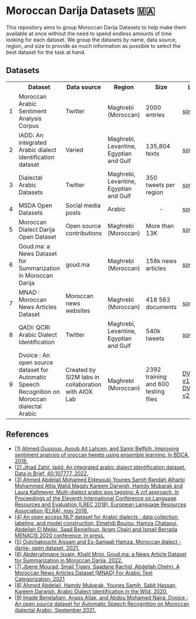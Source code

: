 # Moroccan Darija Datasets :morocco:

This repository aims to group Moroccan Darija Datasets to help make them available at once without the need to spend endless amounts of time looking for each dataset. We group the datasets by name, data source, region, and size to provide as much information as possible to select the best dataset for the task at hand.

## Datasets

<table>
  <tbody>
    <tr>
      <th></th>
      <th>Dataset</th>
      <th>Data source</th>
      <th>Region</th>
      <th>Size</th>
      <th>Link</th>
      <th>Reference</th>
    </tr>
    <tr>
      <td>1</td>
      <td>Moroccan Arabic Sentiment Analysis Corpus</td>
      <td>Twitter</td>
      <td>Maghrebi (Moroccan)</td>
      <td>2000 entries</td>
      <td><a href="https://github.com/ososs/Arabic-Sentiment-Analysis-corpus/blob/master/MSAC.arff">source</a></td>
      <td><a href="https://www.researchgate.net/publication/327000019_Improving_Sentiment_Analysis_of_Moroccan_Tweets_Using_Ensemble_Learning_Third_International_Conference_BDCA_2018_Kenitra_Morocco_April_4-5_2018_Revised_Selected_Papers">2018 [1]</a>
      </td>
    </tr>
    <tr>
      <td>2</td>
      <td>IADD: An integrated Arabic dialect identification dataset</td>
      <td>
        Varied
<!--         <ul>
          <li>Twitter</li>
          <li>Facebook comments</li>
          <li>Manual transcription from recordings of conversations movies or shows</li>
          <li>Readers’ comments in websites of Arabic news papers</li>
        </ul> -->
      </td>
      <td>Maghrebi, Levantine, Egyptian and Gulf</td>
      <td>135,804 texts</td>
      <td><a href="https://github.com/JihadZa/IADD">source</a></td>
      <td><a href="https://www.sciencedirect.com/science/article/pii/S2352340921010519">2022 [2]</a></td>
    </tr>
    <tr>
      <td>3</td>
      <td>Dialectal Arabic Datasets</td>
      <td>Twitter</td>
      <td>Maghrebi, Levantine, Egyptian and Gulf</td>
      <td>350 tweets per region</td>
      <td><a href="https://github.com/qcri/dialectal_arabic_resources">source</a></td>
      <td><a href="https://aclanthology.org/L18-1015/">2018 [3]</a></td>
    </tr>
    <tr>
      <td>4</td>
      <td>MSDA Open Datasets</td>
      <td>Social media posts</td>
      <td>Arabic</td>
      <td align="center">-</td>
      <td><a href="https://msda.um6p.ma/msda_datasets">source</a></td>
      <td><a href="https://arxiv.org/abs/2102.11000">2020 [4]</a></td>
    </tr>
    <tr>
      <td>5</td>
      <td>Moroccan Dialect Darija Open Dataset</td>
      <td>Open source contributions</td>
      <td>Maghrebi (Moroccan)</td>
      <td>More than 13K </td>
      <td><a href="https://darija-open-dataset.github.io/">source</a></td>
      <td><a href="https://arxiv.org/abs/2103.09687">2021 [5]</a></td>
    </tr>
    <tr>
      <td>6</td>
      <td>Goud.ma: a News Dataset for Summarization in Moroccan Darija</td>
      <td>goud.ma</td>
      <td>Maghrebi (Moroccan)</td>
      <td>158k news articles</td>
      <td><a href="https://github.com/issam9/goud-summarization-dataset">source</a></td>
      <td><a href="https://openreview.net/forum?id=BMVq5MELb9">2022 [6]</a></td>
    </tr>
    <tr>
      <td>7</td>
      <td>MNAD : Moroccan News Articles Dataset</td>
      <td>Moroccan news websites</td>
      <td>Maghrebi (Moroccan)</td>
      <td>418 563 documents</td>
      <td><a href="https://www.kaggle.com/datasets/jmourad100/mnad-moroccan-news-articles-dataset">source</a></td>
      <td><a href="https://ieeexplore.ieee.org/document/9682402">2021 [7]</a></td>
    </tr>
    <tr>
      <td>8</td>
      <td>QADI: QCRI Arabic Dialect Identification</td>
      <td>Twitter</td>
      <td>Maghrebi, Levantine, Egyptian and Gulf</td>
      <td>540k tweets</td>
      <td><a href="https://github.com/qcri/QADI">source</a></td>
      <td><a href="https://arxiv.org/abs/2005.06557">2020 [8]</a></td>
    </tr>
    <tr>
      <td>9</td>
      <td>Dvoice : An open source dataset for Automatic Speech Recognition on Moroccan dialectal Arabic</td>
      <td>Created by SI2M labs in collaboration with AIOX Lab</td>
      <td>Maghrebi (Moroccan)</td>
      <td>2392 training and 600 testing ﬁles</td>
      <td><a href="https://dvoice.ma/data">DVoice-v1.0</a> <a href="https://zenodo.org/record/6342622#.YnprHpLP3IU">DVoice-v2.0</a></td>
      <td><a href="https://doi.org/10.5281/zenodo.5482551">2021 [9]</a></td>
    </tr>
  </tbody>
</table>

## References
* [[1] Ahmed Oussous, Ayoub Ait Lahcen, and Samir Belfkih. Improving sentiment analysis of oroccan tweets using ensemble learning. In BDCA, 2018.](https://www.researchgate.net/publication/327000019_Improving_Sentiment_Analysis_of_Moroccan_Tweets_Using_Ensemble_Learning_Third_International_Conference_BDCA_2018_Kenitra_Morocco_April_4-5_2018_Revised_Selected_Papers)
* [[2] Jihad Zahir. Iadd: An integrated arabic dialect identification dataset. Data in Brief, 40:107777, 2022.](https://www.sciencedirect.com/science/article/pii/S2352340921010519)
* [[3] Ahmed Abdelali Mohamed Eldesouki Younes Samih Randah Alharbi Mohammed Attia Walid Magdy Kareem Darwish, Hamdy Mubarak and Laura Kallmeyer. Multi-dialect arabic pos tagging: A crf approach. In Proceedings of the Eleventh International Conference on Language Resources and Evaluation (LREC 2018). European Language Resources Association (ELRA), may 2018.](https://aclanthology.org/L18-1015/)
* [[4] An open access NLP dataset for Arabic dialects : data collection, labeling, and model construction, Elmehdi Boujou, Hamza Chataoui, Abdellah El Mekki, Saad Benjelloun, Ikram Chairi and Ismail Berrada MENACIS 2020 conference, In press.](https://arxiv.org/abs/2102.11000)
* [[5] Outchakoucht Aissam and Es-Samaali Hamza. Moroccan dialect -darija- open dataset, 2021.](https://arxiv.org/abs/2103.09687)
* [[6] Abderrahmane Issam, Khalil Mrini. Goud.ma: a News Article Dataset for Summarization in Moroccan Darija, 2022.](https://openreview.net/forum?id=BMVq5MELb9)
* [[7] Jbene Mourad, Smail Tigani, Saadane Rachid, Abdellah Chehri. A Moroccan News Articles Dataset (MNAD) For Arabic Text Categorization, 2021](https://ieeexplore.ieee.org/document/9682402)
* [[8] Ahmed Abdelali, Hamdy Mubarak, Younes Samih, Sabit Hassan, Kareem Darwish. Arabic Dialect Identification in the Wild, 2020.](https://arxiv.org/abs/2005.06557) 
* [[9] Imade Benelallam, Anass Allak, and Abdou Mohamed Naira. Dvoice : An open source dataset for Automatic Speech Recognition on Moroccan dialectal Arabic, September 2021.](https://doi.org/10.5281/zenodo.5482551)
